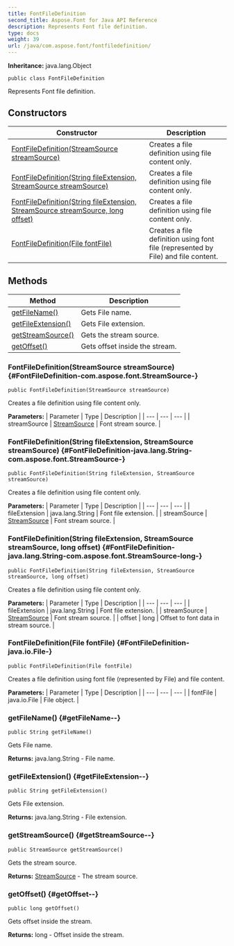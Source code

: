 ```yaml
---
title: FontFileDefinition
second_title: Aspose.Font for Java API Reference
description: Represents Font file definition.
type: docs
weight: 39
url: /java/com.aspose.font/fontfiledefinition/
---
```

**Inheritance:**
java.lang.Object
```
public class FontFileDefinition
```

Represents Font file definition.
## Constructors

| Constructor | Description |
| --- | --- |
| [FontFileDefinition(StreamSource streamSource)](#FontFileDefinition-com.aspose.font.StreamSource-) | Creates a file definition using file content only. |
| [FontFileDefinition(String fileExtension, StreamSource streamSource)](#FontFileDefinition-java.lang.String-com.aspose.font.StreamSource-) | Creates a file definition using file content only. |
| [FontFileDefinition(String fileExtension, StreamSource streamSource, long offset)](#FontFileDefinition-java.lang.String-com.aspose.font.StreamSource-long-) | Creates a file definition using file content only. |
| [FontFileDefinition(File fontFile)](#FontFileDefinition-java.io.File-) | Creates a file definition using font file (represented by File) and file content. |
## Methods

| Method | Description |
| --- | --- |
| [getFileName()](#getFileName--) | Gets File name. |
| [getFileExtension()](#getFileExtension--) | Gets File extension. |
| [getStreamSource()](#getStreamSource--) | Gets the stream source. |
| [getOffset()](#getOffset--) | Gets offset inside the stream. |
### FontFileDefinition(StreamSource streamSource) {#FontFileDefinition-com.aspose.font.StreamSource-}
```
public FontFileDefinition(StreamSource streamSource)
```


Creates a file definition using file content only.

**Parameters:**
| Parameter | Type | Description |
| --- | --- | --- |
| streamSource | [StreamSource](../../com.aspose.font/streamsource) | Font stream source. |

### FontFileDefinition(String fileExtension, StreamSource streamSource) {#FontFileDefinition-java.lang.String-com.aspose.font.StreamSource-}
```
public FontFileDefinition(String fileExtension, StreamSource streamSource)
```


Creates a file definition using file content only.

**Parameters:**
| Parameter | Type | Description |
| --- | --- | --- |
| fileExtension | java.lang.String | Font file extension. |
| streamSource | [StreamSource](../../com.aspose.font/streamsource) | Font stream source. |

### FontFileDefinition(String fileExtension, StreamSource streamSource, long offset) {#FontFileDefinition-java.lang.String-com.aspose.font.StreamSource-long-}
```
public FontFileDefinition(String fileExtension, StreamSource streamSource, long offset)
```


Creates a file definition using file content only.

**Parameters:**
| Parameter | Type | Description |
| --- | --- | --- |
| fileExtension | java.lang.String | Font file extension. |
| streamSource | [StreamSource](../../com.aspose.font/streamsource) | Font stream source. |
| offset | long | Offset to font data in stream source. |

### FontFileDefinition(File fontFile) {#FontFileDefinition-java.io.File-}
```
public FontFileDefinition(File fontFile)
```


Creates a file definition using font file (represented by File) and file content.

**Parameters:**
| Parameter | Type | Description |
| --- | --- | --- |
| fontFile | java.io.File | File object. |

### getFileName() {#getFileName--}
```
public String getFileName()
```


Gets File name.

**Returns:**
java.lang.String - File name.
### getFileExtension() {#getFileExtension--}
```
public String getFileExtension()
```


Gets File extension.

**Returns:**
java.lang.String - File extension.
### getStreamSource() {#getStreamSource--}
```
public StreamSource getStreamSource()
```


Gets the stream source.

**Returns:**
[StreamSource](../../com.aspose.font/streamsource) - The stream source.
### getOffset() {#getOffset--}
```
public long getOffset()
```


Gets offset inside the stream.

**Returns:**
long - Offset inside the stream.
